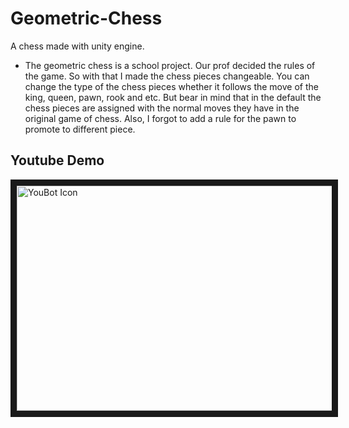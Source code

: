 # Geometric-Chess
A chess made with unity engine.

* The geometric chess is a school project. Our prof decided the rules of the game. So with that I made the chess pieces changeable. You can change the type of the chess pieces whether it follows the move of the king, queen, pawn, rook and etc. But bear in mind that in the default the chess pieces are assigned with the normal moves they have in the original game of chess. Also, I forgot to add a rule for the pawn to promote to different piece.

## Youtube Demo
<a href="https://youtu.be/waV7lhipSoQ
" target="_blank"><img src="https://github.com/doppelgunner/Geometric-Chess/blob/docs/Geometric%20Chess%20made%20with%20Unity(C%23)%20-%201280x720.png" 
alt="YouBot Icon" width="640" height="360" border="10" /></a>
